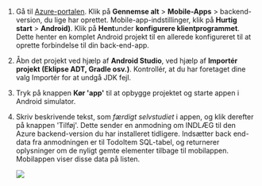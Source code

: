 
1. Gå til [Azure-portalen]. Klik på **Gennemse alt** > **Mobile-Apps** > backend-version, du lige har oprettet. Mobile-app-indstillinger, klik på **Hurtig start** > **Android)**. Klik på **Hent**under **konfigurere klientprogrammet**. Dette henter en komplet Android projekt til en allerede konfigureret til at oprette forbindelse til din back-end-app. 

2. Åbn det projekt ved hjælp af **Android Studio**, ved hjælp af **Importér projekt (Eklipse ADT, Gradle osv.)**. Kontrollér, at du har foretaget dine valg Importér for at undgå JDK fejl.

3. Tryk på knappen **Kør 'app'** til at opbygge projektet og starte appen i Android simulator.

4. Skriv beskrivende tekst, som _færdigt selvstudiet_ i appen, og klik derefter på knappen 'Tilføj'. Dette sender en anmodning om INDLÆG til den Azure backend-version du har installeret tidligere. Indsætter back end-data fra anmodningen er til TodoItem SQL-tabel, og returnerer oplysninger om de nyligt gemte elementer tilbage til mobilappen. Mobilappen viser disse data på listen. 

    ![](./media/app-service-mobile-android-quickstart/mobile-quickstart-startup-android.png)

[Azure-portalen]: https://portal.azure.com/
